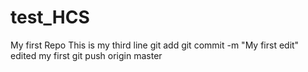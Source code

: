 # test_HCS
My first Repo
This is my third line
git add
git commit -m "My first edit" edited my first 
git push origin master


